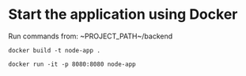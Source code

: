 # Start the application using Docker

Run commands from: ~PROJECT_PATH~/backend

`docker build -t node-app .`

`docker run -it -p 8080:8080 node-app`
